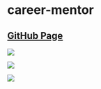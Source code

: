 # career-mentor

## [GitHub Page](https://boriskrasko.github.io/career-mentor)

![](https://boriskrasko.github.io/career-mentor/img/start-screen.png)

![](https://boriskrasko.github.io/career-mentor/img/index.png)

![](https://boriskrasko.github.io/career-mentor/pages/amazon/amazon.png)
